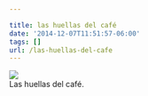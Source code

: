 ```yaml
---

title: las huellas del café
date: '2014-12-07T11:51:57-06:00'
tags: []
url: /las-huellas-del-cafe
---
```

<img src="http://68.media.tumblr.com/88236c89f1cf5dd16c78cdf7cad04aa7/tumblr_ng84alg68W1qz9pjho1_1280.jpg"/><br/>Las huellas del café.

